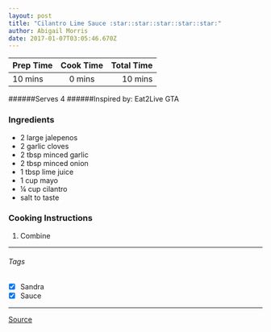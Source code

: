```yaml
---
layout: post
title: "Cilantro Lime Sauce :star::star::star::star::star:"
author: Abigail Morris
date: 2017-01-07T03:05:46.670Z
---
```


| Prep Time  | Cook Time    | Total Time  |
| ---------- |:------------:| -----------:|
| 10 mins    | 0 mins      | 10 mins     |


######Serves 4
######Inspired by: Eat2Live GTA

### Ingredients

* 2 large jalepenos
* 2 garlic cloves
* 2 tbsp minced garlic
* 2 tbsp minced onion
* 1 tbsp lime juice
* 1 cup mayo
* ¼ cup cilantro
* salt to taste

### Cooking Instructions

1. Combine


---

###### Tags
- [x] Sandra
- [x] Sauce

---

[Source](www.eat2livegta.com)

